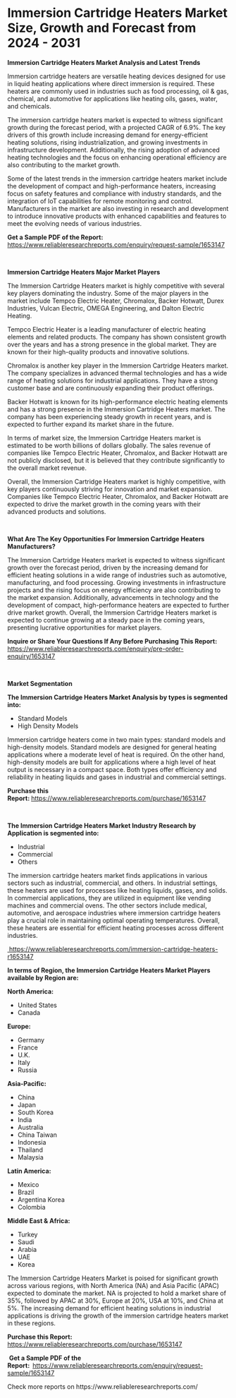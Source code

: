 <p><h1>Immersion Cartridge Heaters Market Size, Growth and Forecast from 2024 - 2031</h1></p><p><strong>Immersion Cartridge Heaters Market Analysis and Latest Trends</strong></p>
<p><p>Immersion cartridge heaters are versatile heating devices designed for use in liquid heating applications where direct immersion is required. These heaters are commonly used in industries such as food processing, oil & gas, chemical, and automotive for applications like heating oils, gases, water, and chemicals.</p><p>The immersion cartridge heaters market is expected to witness significant growth during the forecast period, with a projected CAGR of 6.9%. The key drivers of this growth include increasing demand for energy-efficient heating solutions, rising industrialization, and growing investments in infrastructure development. Additionally, the rising adoption of advanced heating technologies and the focus on enhancing operational efficiency are also contributing to the market growth.</p><p>Some of the latest trends in the immersion cartridge heaters market include the development of compact and high-performance heaters, increasing focus on safety features and compliance with industry standards, and the integration of IoT capabilities for remote monitoring and control. Manufacturers in the market are also investing in research and development to introduce innovative products with enhanced capabilities and features to meet the evolving needs of various industries.</p></p>
<p><strong>Get a Sample PDF of the Report:&nbsp;</strong> <a href="https://www.reliableresearchreports.com/enquiry/request-sample/1653147">https://www.reliableresearchreports.com/enquiry/request-sample/1653147</a></p>
<p>&nbsp;</p>
<p><strong>Immersion Cartridge Heaters Major Market Players</strong></p>
<p><p>The Immersion Cartridge Heaters market is highly competitive with several key players dominating the industry. Some of the major players in the market include Tempco Electric Heater, Chromalox, Backer Hotwatt, Durex Industries, Vulcan Electric, OMEGA Engineering, and Dalton Electric Heating.</p><p>Tempco Electric Heater is a leading manufacturer of electric heating elements and related products. The company has shown consistent growth over the years and has a strong presence in the global market. They are known for their high-quality products and innovative solutions.</p><p>Chromalox is another key player in the Immersion Cartridge Heaters market. The company specializes in advanced thermal technologies and has a wide range of heating solutions for industrial applications. They have a strong customer base and are continuously expanding their product offerings.</p><p>Backer Hotwatt is known for its high-performance electric heating elements and has a strong presence in the Immersion Cartridge Heaters market. The company has been experiencing steady growth in recent years, and is expected to further expand its market share in the future.</p><p>In terms of market size, the Immersion Cartridge Heaters market is estimated to be worth billions of dollars globally. The sales revenue of companies like Tempco Electric Heater, Chromalox, and Backer Hotwatt are not publicly disclosed, but it is believed that they contribute significantly to the overall market revenue.</p><p>Overall, the Immersion Cartridge Heaters market is highly competitive, with key players continuously striving for innovation and market expansion. Companies like Tempco Electric Heater, Chromalox, and Backer Hotwatt are expected to drive the market growth in the coming years with their advanced products and solutions.</p></p>
<p>&nbsp;</p>
<p><strong>What Are The Key Opportunities For Immersion Cartridge Heaters Manufacturers?</strong></p>
<p><p>The Immersion Cartridge Heaters market is expected to witness significant growth over the forecast period, driven by the increasing demand for efficient heating solutions in a wide range of industries such as automotive, manufacturing, and food processing. Growing investments in infrastructure projects and the rising focus on energy efficiency are also contributing to the market expansion. Additionally, advancements in technology and the development of compact, high-performance heaters are expected to further drive market growth. Overall, the Immersion Cartridge Heaters market is expected to continue growing at a steady pace in the coming years, presenting lucrative opportunities for market players.</p></p>
<p><strong>Inquire or Share Your Questions If Any Before Purchasing This Report:</strong> <a href="https://www.reliableresearchreports.com/enquiry/pre-order-enquiry/1653147">https://www.reliableresearchreports.com/enquiry/pre-order-enquiry/1653147</a></p>
<p>&nbsp;</p>
<p><strong>Market Segmentation</strong></p>
<p><strong>The Immersion Cartridge Heaters Market Analysis by types is segmented into:</strong></p>
<p><ul><li>Standard Models</li><li>High Density Models</li></ul></p>
<p><p>Immersion cartridge heaters come in two main types: standard models and high-density models. Standard models are designed for general heating applications where a moderate level of heat is required. On the other hand, high-density models are built for applications where a high level of heat output is necessary in a compact space. Both types offer efficiency and reliability in heating liquids and gases in industrial and commercial settings.</p></p>
<p><strong>Purchase this Report:&nbsp;</strong><a href="https://www.reliableresearchreports.com/purchase/1653147">https://www.reliableresearchreports.com/purchase/1653147</a></p>
<p>&nbsp;</p>
<p><strong>The Immersion Cartridge Heaters Market Industry Research by Application is segmented into:</strong></p>
<p><ul><li>Industrial</li><li>Commercial</li><li>Others</li></ul></p>
<p><p>The immersion cartridge heaters market finds applications in various sectors such as industrial, commercial, and others. In industrial settings, these heaters are used for processes like heating liquids, gases, and solids. In commercial applications, they are utilized in equipment like vending machines and commercial ovens. The other sectors include medical, automotive, and aerospace industries where immersion cartridge heaters play a crucial role in maintaining optimal operating temperatures. Overall, these heaters are essential for efficient heating processes across different industries.</p></p>
<p><a href="https://www.reliableresearchreports.com/immersion-cartridge-heaters-r1653147">&nbsp;https://www.reliableresearchreports.com/immersion-cartridge-heaters-r1653147</a></p>
<p><strong>In terms of Region, the Immersion Cartridge Heaters Market Players available by Region are:</strong></p>
<p>
    <p> <strong> North America: </strong>
        <ul>
            <li>United States</li>
            <li>Canada</li>
        </ul>
        </p> 
    <p> <strong> Europe: </strong>
        <ul>
            <li>Germany</li>
            <li>France</li>
            <li>U.K.</li>
            <li>Italy</li>
            <li>Russia</li>
        </ul>
        </p> 
    <p> <strong> Asia-Pacific: </strong>
        <ul>
            <li>China</li>
            <li>Japan</li>
            <li>South Korea</li>
            <li>India</li>
            <li>Australia</li>
            <li>China Taiwan</li>
            <li>Indonesia</li>
            <li>Thailand</li>
            <li>Malaysia</li>
        </ul>
        </p> 
    <p> <strong> Latin America: </strong>
        <ul>
            <li>Mexico</li>
            <li>Brazil</li>
            <li>Argentina Korea</li>
            <li>Colombia</li>
        </ul>
        </p> 
    <p> <strong> Middle East & Africa: </strong>
        <ul>
            <li>Turkey</li>
            <li>Saudi</li>
            <li>Arabia</li>
            <li>UAE</li>
            <li>Korea</li>
        </ul>
    </p>
    </p>
<p><p>The Immersion Cartridge Heaters Market is poised for significant growth across various regions, with North America (NA) and Asia Pacific (APAC) expected to dominate the market. NA is projected to hold a market share of 35%, followed by APAC at 30%, Europe at 20%, USA at 10%, and China at 5%. The increasing demand for efficient heating solutions in industrial applications is driving the growth of the immersion cartridge heaters market in these regions.</p></p>
<p><strong>Purchase this Report: </strong><a href="https://www.reliableresearchreports.com/purchase/1653147">https://www.reliableresearchreports.com/purchase/1653147</a></p>
<p>&nbsp;<strong>Get a Sample PDF of the Report:&nbsp;&nbsp;</strong><a href="https://www.reliableresearchreports.com/enquiry/request-sample/1653147">https://www.reliableresearchreports.com/enquiry/request-sample/1653147</a></p>
<p><strong></strong></p>
<p>Check more reports on https://www.reliableresearchreports.com/</p>